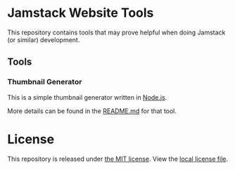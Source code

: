 # Jamstack Website Tools

This repository contains tools that may prove helpful when doing Jamstack (or similar) development.

## Tools

### Thumbnail Generator

This is a simple thumbnail generator written in [Node.js](https://nodejs.dev/en/).

More details can be found in the [README.md](v1/thumbnail/README.md) for that tool.

# License

This repository is released under [the MIT license](https://en.wikipedia.org/wiki/MIT_License).  View the [local license file](./LICENSE).